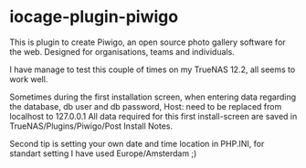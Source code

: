 # iocage-plugin-piwigo

This is plugin to create Piwigo, an open source photo gallery software for the web. Designed for organisations, teams and individuals.

I have manage to test this couple of times on my TrueNAS 12.2, all seems to work well.

Sometimes during the first installation screen, when entering data regarding the database, db user and db password, Host: need to be replaced from localhost to 127.0.0.1
All data required for this first install-screen are saved in TrueNAS/Plugins/Piwigo/Post Install Notes.

Second tip is setting your own date and time location in PHP.INI, for standart setting I have used Europe/Amsterdam ;)



